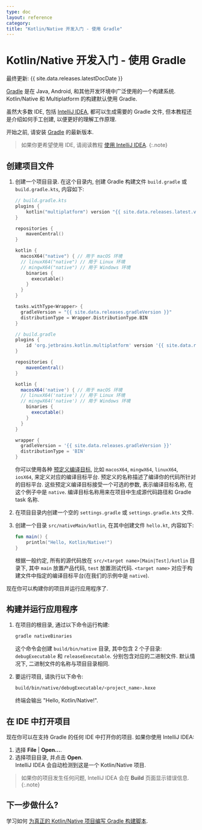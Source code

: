 ```yaml
---
type: doc
layout: reference
category:
title: "Kotlin/Native 开发入门 - 使用 Gradle"
---
```


# Kotlin/Native 开发入门 - 使用 Gradle

最终更新: {{ site.data.releases.latestDocDate }}

[Gradle](https://gradle.org) 是在 Java, Android, 和其他开发环境中广泛使用的一个构建系统.
Kotlin/Native 和 Multiplatform 的构建默认使用 Gradle.

虽然大多数 IDE, 包括 [IntelliJ IDEA](https://www.jetbrains.com/idea), 都可以生成需要的 Gradle 文件,
但本教程还是介绍如何手工创建, 以便更好的理解工作原理. 

开始之前, 请安装 [Gradle](https://gradle.org/install/) 的最新版本.

> 如果你更希望使用 IDE, 请阅读教程 [使用 IntelliJ IDEA](native-get-started.html).
{:.note}

## 创建项目文件

1. 创建一个项目目录. 在这个目录内, 创建 Gradle 构建文件 `build.gradle` 或 `build.gradle.kts`, 内容如下:

    <div class="multi-language-sample" data-lang="kotlin">
    <div class="sample" markdown="1" mode="kotlin" theme="idea" data-lang="kotlin" data-highlight-only>

    ```kotlin
    // build.gradle.kts
    plugins {
        kotlin("multiplatform") version "{{ site.data.releases.latest.version }}"
    }

    repositories {
        mavenCentral()
    }

    kotlin {
      macosX64("native") { // 用于 macOS 环境
      // linuxX64("native") // 用于 Linux 环境
      // mingwX64("native") // 用于 Windows 环境
        binaries {
          executable()
        }
      }
    }

    tasks.withType<Wrapper> {
      gradleVersion = "{{ site.data.releases.gradleVersion }}"
      distributionType = Wrapper.DistributionType.BIN
    }
    ```

    </div>
    </div>

    <div class="multi-language-sample" data-lang="groovy">
    <div class="sample" markdown="1" mode="groovy" theme="idea" data-lang="groovy">

    ```groovy
    // build.gradle
    plugins {
        id 'org.jetbrains.kotlin.multiplatform' version '{{ site.data.releases.latest.version }}'
    }

    repositories {
        mavenCentral()
    }

    kotlin {
      macosX64('native') { // 用于 macOS 环境
      // linuxX64('native') // 用于 Linux 环境
      // mingwX64('native') // 用于 Windows 环境
        binaries {
          executable()
        }
      }
    }

    wrapper {
      gradleVersion = '{{ site.data.releases.gradleVersion }}'
      distributionType = 'BIN'
    }
    ```

    </div>
    </div>

   你可以使用各种 [预定义编译目标](native-target-support.html),
   比如 `macosX64`, `mingwX64`, `linuxX64`, `iosX64`,
   来定义对应的编译目标平台. 预定义的名称描述了编译你的代码所针对的目标平台.
   这些预定义编译目标接受一个可选的参数, 表示编译目标名称, 在这个例子中是 `native`.
   编译目标名称用来在项目中生成源代码路径和 Gradle task 名称.

2. 在项目目录内创建一个空的 `settings.gradle` 或 `settings.gradle.kts` 文件.

3. 创建一个目录 `src/nativeMain/kotlin`, 在其中创建文件 `hello.kt`, 内容如下:

    ```kotlin
    fun main() {
        println("Hello, Kotlin/Native!")
    }
    ```

    根据一般约定, 所有的源代码放在 `src/<target name>[Main|Test]/kotlin` 目录下,
    其中 `main` 放置产品代码, `test` 放置测试代码.
    `<target name>` 对应于构建文件中指定的编译目标平台(在我们的示例中是 `native`).

现在你可以构建你的项目并运行应用程序了.

## 构建并运行应用程序

1. 在项目的根目录, 通过以下命令运行构建:

   ```bash
   gradle nativeBinaries
   ```

    这个命令会创建 `build/bin/native` 目录, 其中包含 2 个子目录: `debugExecutable` 和 `releaseExecutable`. 分别包含对应的二进制文件.
    默认情况下, 二进制文件的名称与项目目录相同.

2. 要运行项目, 请执行以下命令:

   ```bash
   build/bin/native/debugExecutable/<project_name>.kexe
   ```

   终端会输出 "Hello, Kotlin/Native!".

## 在 IDE 中打开项目

现在你可以在支持 Gradle 的任何 IDE 中打开你的项目. 如果你使用 IntelliJ IDEA:

1. 选择 **File** \| **Open...**.
2. 选择项目目录, 并点击 **Open**.  
   IntelliJ IDEA 会自动检测到这是一个 Kotlin/Native 项目.

> 如果你的项目发生任何问题, IntelliJ IDEA 会在 **Build** 页面显示错误信息.
{:.note}

## 下一步做什么?

学习如何 [为真正的 Kotlin/Native 项目编写 Gradle 构建脚本](../multiplatform/multiplatform-dsl-reference.html).
